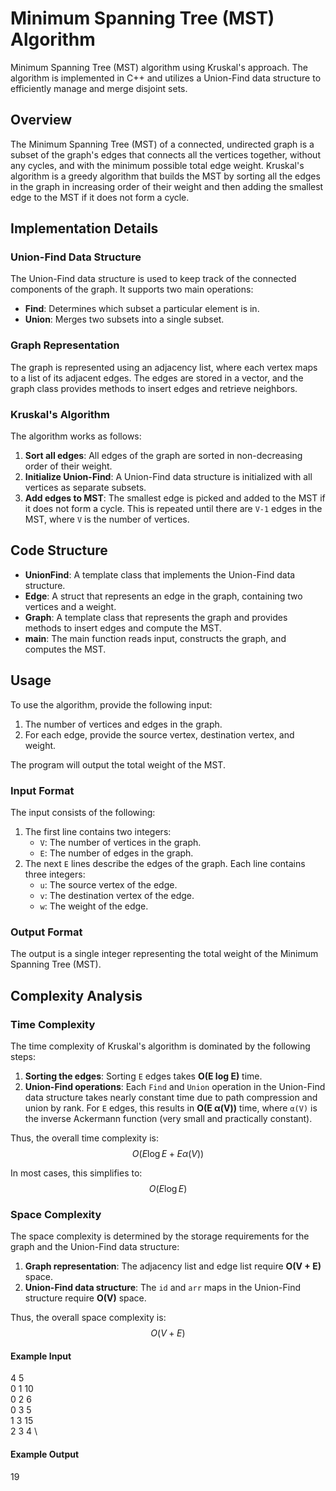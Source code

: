 # Minimum Spanning Tree (MST) Algorithm

Minimum Spanning Tree (MST) algorithm using Kruskal's approach. The algorithm is implemented in C++ and utilizes a Union-Find data structure to efficiently manage and merge disjoint sets.

## Overview

The Minimum Spanning Tree (MST) of a connected, undirected graph is a subset of the graph's edges that connects all the vertices together, without any cycles, and with the minimum possible total edge weight. Kruskal's algorithm is a greedy algorithm that builds the MST by sorting all the edges in the graph in increasing order of their weight and then adding the smallest edge to the MST if it does not form a cycle.

## Implementation Details

### Union-Find Data Structure

The Union-Find data structure is used to keep track of the connected components of the graph. It supports two main operations:

- **Find**: Determines which subset a particular element is in.
- **Union**: Merges two subsets into a single subset.

### Graph Representation

The graph is represented using an adjacency list, where each vertex maps to a list of its adjacent edges. The edges are stored in a vector, and the graph class provides methods to insert edges and retrieve neighbors.

### Kruskal's Algorithm

The algorithm works as follows:

1. **Sort all edges**: All edges of the graph are sorted in non-decreasing order of their weight.
2. **Initialize Union-Find**: A Union-Find data structure is initialized with all vertices as separate subsets.
3. **Add edges to MST**: The smallest edge is picked and added to the MST if it does not form a cycle. This is repeated until there are `V-1` edges in the MST, where `V` is the number of vertices.

## Code Structure

- **UnionFind**: A template class that implements the Union-Find data structure.
- **Edge**: A struct that represents an edge in the graph, containing two vertices and a weight.
- **Graph**: A template class that represents the graph and provides methods to insert edges and compute the MST.
- **main**: The main function reads input, constructs the graph, and computes the MST.

## Usage

To use the algorithm, provide the following input:

1. The number of vertices and edges in the graph.
2. For each edge, provide the source vertex, destination vertex, and weight.

The program will output the total weight of the MST.

### Input Format

The input consists of the following:

1. The first line contains two integers:
   - `V`: The number of vertices in the graph.
   - `E`: The number of edges in the graph.
2. The next `E` lines describe the edges of the graph. Each line contains three integers:
   - `u`: The source vertex of the edge.
   - `v`: The destination vertex of the edge.
   - `w`: The weight of the edge.
### Output Format

The output is a single integer representing the total weight of the Minimum Spanning Tree (MST).



## Complexity Analysis

### Time Complexity

The time complexity of Kruskal's algorithm is dominated by the following steps:

1. **Sorting the edges**: Sorting `E` edges takes **O(E log E)** time.
2. **Union-Find operations**: Each `Find` and `Union` operation in the Union-Find data structure takes nearly constant time due to path compression and union by rank. For `E` edges, this results in **O(E α(V))** time, where `α(V)` is the inverse Ackermann function (very small and practically constant).

Thus, the overall time complexity is:
$$
O(E \log E + E \alpha(V))
$$

In most cases, this simplifies to:
$$
O(E \log E)
$$

### Space Complexity

The space complexity is determined by the storage requirements for the graph and the Union-Find data structure:

1. **Graph representation**: The adjacency list and edge list require **O(V + E)** space.
2. **Union-Find data structure**: The `id` and `arr` maps in the Union-Find structure require **O(V)** space.

Thus, the overall space complexity is:
$$
O(V + E)
$$


#### Example Input
4 5 \
0 1 10 \
0 2 6 \
0 3 5 \
1 3 15 \
2 3 4 \

#### Example Output
19


